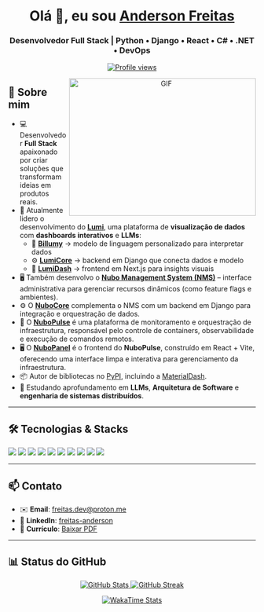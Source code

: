 <h1 align="center">Olá 👋, eu sou <a href="https://dinho.dev/" target="_blank">Anderson Freitas</a></h1>
<h3 align="center">Desenvolvedor Full Stack | Python • Django • React • C# • .NET • DevOps</h3>

<p align="center">
  <a href="https://dinho.dev/" target="_blank">
    <img src="https://komarev.com/ghpvc/?username=devdinho&label=Visualizações&color=0e75b6&style=flat" alt="Profile views"/>
  </a>
</p>

<a href="https://dinho.dev/" target="_blank" align="center">
  <img align="right" height="280" width="380" alt="GIF" src="https://baldino.dinho.dev/baldino-public/portifolio/assets/nerdola.gif">
</a>

## 🚀 Sobre mim
- 💻 Desenvolvedor **Full Stack** apaixonado por criar soluções que transformam ideias em produtos reais.  
- 🔭 Atualmente lidero o desenvolvimento do **[Lumi](https://github.com/devdinho/LumiDash)**, uma plataforma de **visualização de dados** com **dashboards interativos** e **LLMs**:  
  - 🧩 [**Billumy**](https://github.com/devdinho/Billumy) → modelo de linguagem personalizado para interpretar dados  
  - ⚙️ [**LumiCore**](https://github.com/devdinho/LumiCore) → backend em Django que conecta dados e modelo  
  - 🎨 [**LumiDash**](https://github.com/devdinho/LumiDash) → frontend em Next.js para insights visuais  
- 🖥️ Também desenvolvo o **[Nubo Management System (NMS)](https://github.com/devdinho/NMS)** – interface administrativa para gerenciar recursos dinâmicos (como feature flags e ambientes).  
- ⚙️ O **[NuboCore](https://github.com/devdinho/NuboCore)** complementa o NMS com um backend em Django para integração e orquestração de dados.  
- 📡 O **[NuboPulse](https://github.com/devdinho/nubopulse)** é uma plataforma de monitoramento e orquestração de infraestrutura, responsável pelo controle de containers, observabilidade e execução de comandos remotos.  
- 🖥️ O **[NuboPanel](https://github.com/devdinho/NuboPanel)** é o frontend do **NuboPulse**, construído em React + Vite, oferecendo uma interface limpa e interativa para gerenciamento da infraestrutura.  
- 📦 Autor de bibliotecas no [PyPI](https://pypi.org/user/freitasanderson/), incluindo a [MaterialDash](https://pypi.org/project/materialdash/).  
- 🌱 Estudando aprofundamento em **LLMs**, **Arquitetura de Software** e **engenharia de sistemas distribuídos**.  

---

## 🛠️ Tecnologias & Stacks
<p>
  <img src="https://img.shields.io/badge/Python-3776AB?style=for-the-badge&logo=python&logoColor=white"/>
  <img src="https://img.shields.io/badge/Django-092E20?style=for-the-badge&logo=django&logoColor=white"/>
  <img src="https://img.shields.io/badge/React-61DAFB?style=for-the-badge&logo=react&logoColor=black"/>
  <img src="https://img.shields.io/badge/Next.js-000000?style=for-the-badge&logo=nextdotjs&logoColor=white"/>
  <img src="https://img.shields.io/badge/Vue.js-4FC08D?style=for-the-badge&logo=vue.js&logoColor=white"/>
  <img src="https://img.shields.io/badge/Node.js-339933?style=for-the-badge&logo=nodedotjs&logoColor=white"/>
  <img src="https://img.shields.io/badge/Express-000000?style=for-the-badge&logo=express&logoColor=white"/>
  <img src="https://img.shields.io/badge/C%23-239120?style=for-the-badge&logo=c-sharp&logoColor=white"/>
  <img src="https://img.shields.io/badge/.NET-512BD4?style=for-the-badge&logo=dotnet&logoColor=white"/>
  <img src="https://img.shields.io/badge/Docker-2496ED?style=for-the-badge&logo=docker&logoColor=white"/>
</p>

---

## 📫 Contato
- ✉️ **Email**: freitas.dev@proton.me  
- 💼 **LinkedIn**: [freitas-anderson](https://www.linkedin.com/in/freitas-anderson)  
- 📄 **Currículo**: [Baixar PDF](https://baldino.dinho.dev/baldino-public/portifolio/Anderson%20Freitas%20-%20Dev%20FullStack.pdf)  

---

## 📊 Status do GitHub

<div align="center">
  <a href="https://dinho.dev">
    <img src="https://github-readme-stats-one-theta-41.vercel.app/api?username=devdinho&show_icons=true&include_all_commits=true&count_private=true&bg_color=121b22&theme=transparent&title_color=0499c9&text_color=FFFFFF" alt="GitHub Stats"/>
    <img src="https://github-readme-streak-stats-git-main-freitasanderson1s-projects.vercel.app/?user=devdinho&theme=whatsapp-dark&currStreakNum=0499C9&sideNums=0499C9&dates=0499C9&border=EBEBEB" alt="GitHub Streak"/>
  </a>
</div>

<p align="center">
  <a href="https://dinho.dev">
    <img src="https://github-readme-stats-freitasanderson.vercel.app/api/wakatime?username=freitasanderson&layout=compact&bg_color=121b22&title_color=0499c9&text_color=fff" alt="WakaTime Stats"/>
  </a>
</p>
